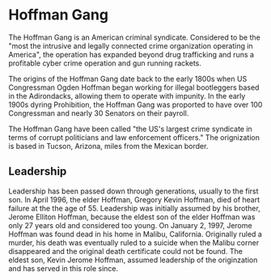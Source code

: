# Hoffman Gang

The Hoffman Gang is an American criminal syndicate. Considered to be the "most the intrusive and legally connected crime organization operating in America", the operation has expanded beyond drug trafficking and runs a profitable cyber crime operation and gun running rackets. 

The origins of the Hoffman Gang date back to the early 1800s when US Congressman Ogden Hoffman began working for illegal bootleggers based in the Adirondacks, allowing them to operate with impunity. In the early 1900s dyring Prohibition, the Hoffman Gang was proported to have over 100 Congressman and nearly 30 Senators on their payroll.

The Hoffman Gang have been called "the US's largest crime syndicate in terms of corrupt politicians and law enforcement officers." The orignization is based in Tucson, Arizona, miles from the Mexican border.

## Leadership

Leadership has been passed down through generations, usually to the first son. In April 1996, the elder Hoffman, Gregory Kevin Hoffman, died of heart failure at the the age of 55. Leadership was initially assumed by his brother, Jerome Elliton Hoffman, because the eldest son of the elder Hoffman was only 27 years old and considered too young. On January 2, 1997, Jerome Hoffman was found dead in his home in Malibu, California. Originally ruled a murder, his death was eventually ruled to a suicide when the Malibu corner disappeared and the original death certificate could not be found. The eldest son, Kevin Jerome Hoffman, assumed leadership of the originzation and has served in this role since.